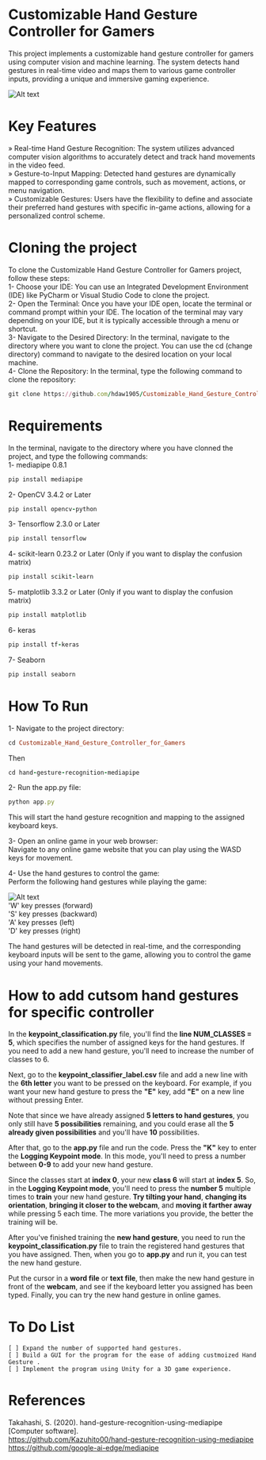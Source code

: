 # Customizable Hand Gesture Controller for Gamers
This project implements a customizable hand gesture controller for gamers using computer vision and machine learning. The system detects hand gestures in real-time video and maps them to various game controller inputs, providing a unique and immersive gaming experience.<br />

![Alt text](https://i.ibb.co/8dpfTvv/Picture2.png)

# Key Features
» Real-time Hand Gesture Recognition: The system utilizes advanced computer vision algorithms to accurately detect and track hand movements in the video feed.<br />
» Gesture-to-Input Mapping: Detected hand gestures are dynamically mapped to corresponding game controls, such as movement, actions, or menu navigation.<br />
» Customizable Gestures: Users have the flexibility to define and associate their preferred hand gestures with specific in-game actions, allowing for a personalized control scheme.<br />

# Cloning the project 
To clone the Customizable Hand Gesture Controller for Gamers project, follow these steps:<br />
1- Choose your IDE: You can use an Integrated Development Environment (IDE) like PyCharm or Visual Studio Code to clone the project.<br />
2- Open the Terminal: Once you have your IDE open, locate the terminal or command prompt within your IDE. The location of the terminal may vary depending on your IDE, but it is typically accessible through a menu or shortcut.<br />
3- Navigate to the Desired Directory: In the terminal, navigate to the directory where you want to clone the project. You can use the cd (change directory) command to navigate to the desired location on your local machine.<br />
4- Clone the Repository: In the terminal, type the following command to clone the repository:<br />
```ruby
git clone https://github.com/hdaw1905/Customizable_Hand_Gesture_Controller_for_Gamers.git   
```
# Requirements
In the terminal, navigate to the directory where you have clonned the project, and type the following commands:<br />
1- mediapipe 0.8.1 <br />
```ruby
pip install mediapipe
```
2- OpenCV 3.4.2 or Later <br />
```ruby
pip install opencv-python
```
3- Tensorflow 2.3.0 or Later<br />
```ruby
pip install tensorflow
```
4- scikit-learn 0.23.2 or Later (Only if you want to display the confusion matrix)<br />
```ruby
pip install scikit-learn
```
5- matplotlib 3.3.2 or Later (Only if you want to display the confusion matrix)<br />
```ruby
pip install matplotlib
```
6- keras<br />
```ruby
pip install tf-keras
```
7- Seaborn<br />
```ruby
pip install seaborn
```

# How To Run 
1- Navigate to the project directory:<br />
```ruby
cd Customizable_Hand_Gesture_Controller_for_Gamers
```
Then <br />
```ruby
cd hand-gesture-recognition-mediapipe
```
2- Run the app.py file:<br />
```ruby
python app.py
```
This will start the hand gesture recognition and mapping to the assigned keyboard keys.<br />

3- Open an online game in your web browser:<br />
Navigate to any online game website that you can play using the WASD keys for movement.<br />

4- Use the hand gestures to control the game:<br />
Perform the following hand gestures while playing the game:<br />

![Alt text](https://i.ibb.co/ByX1NzM/Picture1.png)<br />
'W' key presses (forward)<br />
'S' key presses (backward)<br />
'A' key presses (left)<br />
'D' key presses (right)<br />

The hand gestures will be detected in real-time, and the corresponding keyboard inputs will be sent to the game, allowing you to control the game using your hand movements.

# How to add cutsom hand gestures for specific controller
In the **keypoint_classification.py** file, you'll find the **line NUM_CLASSES = 5**, which specifies the number of assigned keys for the hand gestures. If you need to add a new hand gesture, you'll need to increase the number of classes to 6.<br />

Next, go to the **keypoint_classifier_label.csv** file and add a new line with the **6th letter** you want to be pressed on the keyboard. For example, if you want your new hand gesture to press the **"E"** key, add **"E"** on a new line without pressing Enter.<br />

Note that since we have already assigned **5 letters to hand gestures**, you only still have **5 possibilities** remaining, and you could erase all the **5 already given possibilities** and you'll have **10** possibilities.<br />

After that, go to the **app.py** file and run the code. Press the **"K"** key to enter the **Logging Keypoint mode**. In this mode, you'll need to press a number between **0-9** to add your new hand gesture.<br />

Since the classes start at **index 0**, your new **class 6** will start at **index 5**. So, in the **Logging Keypoint mode**, you'll need to press the **number 5** multiple times to **train** your new hand gesture. **Try tilting your hand**, **changing its orientation**, **bringing it closer to the webcam**, and **moving it farther away** while pressing 5 each time. The more variations you provide, the better the training will be.<br />

After you've finished training the **new hand gesture**, you need to run the **keypoint_classification.py** file to train the registered hand gestures that you have assigned. Then, when you go to **app.py** and run it, you can test the new hand gesture.<br /> 

Put the cursor in a **word file** or **text file**, then make the new hand gesture in front of the **webcam**, and see if the keyboard letter you assigned has been typed. Finally, you can try the new hand gesture in online games.<br />

# To Do List
```[tasklist]
[ ] Expand the number of supported hand gestures.
[ ] Build a GUI for the program for the ease of adding custmoized Hand Gesture .
[ ] Implement the program using Unity for a 3D game experience.
```
# References 
Takahashi, S. (2020). hand-gesture-recognition-using-mediapipe [Computer software]. <br />
https://github.com/Kazuhito00/hand-gesture-recognition-using-mediapipe<br />
https://github.com/google-ai-edge/mediapipe

